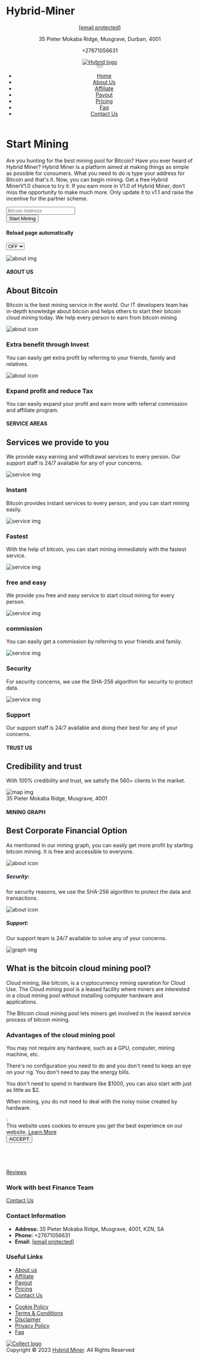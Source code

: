 # Hybrid-Miner

<!doctype html>
<html lang="en">
<head>

<title>Hybrid Miner| Earn Free Bitcoins with 100% Legit and Secure Website - Hybrid-Miner</title>

<link rel="icon" type="bitcoin" href="https://www.hybridminer.com/assets/imgs/collect_favicon.png">

<meta http-equiv="X-UA-Compatible" content="IE=edge">
<meta name="viewport" content="width=device-width, initial-scale=1">
<meta name="viewport" content="initial-scale=1, maximum-scale=1">
<meta name="description" content="Are you newbie in bitcoin cloud mining? Join with trusted free cloud mining site Collect24, which use SHA-256 algorithm for security and give quality services">
<meta name="csrf-token" content="usgTosT4a5cxTeR4Jahy94mEx0k7lrNwMu39GehB" />

<link rel="stylesheet" type="text/css" href="www.hybridminer.com/assets">
<link rel="stylesheet" type="text/css" href="https://www.hybridminer.com/assets/css/animate.css">
<link rel="stylesheet" type="text/css" href="https://www.hybridminer.com/assets/css/owl.carousel.css">
<link rel="stylesheet" type="text/css" href="https://www.hybridminer.com/assets/css/style.css">
<link rel="stylesheet" type="text/css" href="https://www.hybridminer.com/assets/css/responsive.css">
<link href="https://cdn.datatables.net/1.10.23/css/jquery.dataTables.min.css">

<link rel="stylesheet" type="text/css" href="https://www.hybridminer.com/assets/css/font-awesome.css">
<link rel="stylesheet" type="text/css" href="https://www.hybridminer.com/assets/css/materialdesignicon.css">
<link rel="stylesheet" type="text/css" href="https://www.hybridminer.com/assets/css/font.css">
<link rel="stylesheet" type="text/css" href="https://www.hybridminer.com/assets/css/animations.min.css">
<link rel="stylesheet" type="text/css" href="https://www.hybridminer.com/assets/css/noty.css">
<script async src="https://www.googletagmanager.com/gtag/js?id=UA-141204954-8" type="5e543eb579ab2913543ac2c0-text/javascript"></script>
<script type="5e543eb579ab2913543ac2c0-text/javascript">
window.dataLayer = window.dataLayer || [];
function gtag(){dataLayer.push(arguments);}
gtag('js', new Date());

gtag('config', 'UA-141204954-8');
</script>
<base id="myBase" href="https://www.hybridminer.com" />
<meta name="csrf-token" content="usgTosT4a5cxTeR4Jahy94mEx0k7lrNwMu39GehB">
<script type="5e543eb579ab2913543ac2c0-text/javascript">
var base_url = "http://www.hybridminer.com";
</script>
</head>
<body>

<header class="header_wrapp">
<div class="header_top">
<div class="container">
<div class="row">
<div class="col-md-4 wow animated fadeInRight" data-wow-duration="500ms" data-wow-delay="1000ms">
<div class="heatopbox text-left">
<p>
<span class="hea_info_icon fa fa-envelope"></span>
<a href="/cdn-cgi/l/email-protection" class="__cf_email__" data-cfemail="HybridOrganizations@gmail.com">[email protected]</a>
</p>
</div>
</div>
<div class="col-md-4 wow animated fadeInLeft" data-wow-duration="500ms" data-wow-delay="1000ms">
<div class="heatopbox text-center">
<p>
<span class="hea_info_icon fa fa-map-marker"></span>
35 Pieter Mokaba Ridge, Musgrave, Durban, 4001
</p>
</div>
</div>
<div class="col-md-4 wow animated fadeInDown" data-wow-duration="500ms" data-wow-delay="1000ms">
<div class="heatopbox text-right">
<p>
<span class="hea_info_icon fa fa-phone"></span>
+27671056631
</p>
</div>
</div>
</div>
</div>
</div>
<div class="header_main">
<div class="container">
<div class="row">
<div class="col-md-12">
<div class="logomain wow animated fadeInLeft" data-wow-duration="500ms" data-wow-delay="1000ms">
<a href="https://www.hybridminer.com">
<img src="https://www.hybridminer.com/assets/imgs/collect_logo.png" alt="Hybrid logo">
</a>
</div>
<div class="menu_bar wow animated fadeInRight" data-wow-duration="500ms" data-wow-delay="1000ms">
<nav class="navbar header-nav navbar-expand-lg">
<div class="menu_section">
<button class="navbar-toggler" type="button" data-toggle="collapse" data-target="#navbar-wd" aria-controls="navbar-wd" aria-expanded="false" aria-label="Toggle navigation">
<span></span>
<span></span>
<span></span>
</button>
<div class="collapse navbar-collapse justify-content-end" id="navbar-wd">
<ul class="navbar-nav">
<li><a href="https:/www.hybridminer.com">Home</a></li>
<li><a href="https://www.hybridminer.com/about_us">About Us</a></li>
<li><a href="https://www.hybridminer.com/affiliate">Affiliate</a></li>
<li><a href="https://www.hybridminer.com/payout">Payout</a></li>
<li><a href="https://www.hybridminer.com/pricing">Pricing</a></li>
<li><a href="https://www.hybridminer.com/faq">Faq</a></li>
<li><a href="https://www.hybridminer.com/contact_us">Contact Us</a></li>
</ul>
</div>
</div>
</nav>
</div>
</div>
</div>
</div>
</div>
</header>
<div id="bannerslider" style="background-image: url('http://www.hybridminer.com/assets/imgs/slider_img.jpg');">
<div class="container">
<div class="row justify-content-center">
<div class="col-md-12 col-lg-9 text-center">
<div class="start_mining_wrapp">
<h1>Start Mining</h1>
<p>Are you hunting for the best mining pool for Bitcoin? Have you ever heard of Hybrid Miner? Hybrid Miner is a platform aimed at making things as simple as possible for consumers. What you need to do is type your address for Bitcoin and that's it. Now, you can begin mining. Get a free Hybrid MinerV1.0 chance to try it. If you earn more in V1.0 of Hybrid Miner, don't miss the opportunity to make much more. Only update it to v1.1 and raise the incentive for the partner scheme.</p>
<form method="POST" action="https://www.hybridminer.com" accept-charset="UTF-8" class="startmining" id="startminingform"><input name="_token" type="hidden" value="usgTosT4a5cxTeR4Jahy94mEx0k7lrNwMu39GehB">
<div class="row">
<div class="col-md-12">
<div class="form_group">
<input class="input_box" placeholder="Bitcoin Address" id="address" name="address" type="text" value="">
<input id="reffid" name="reffid" type="hidden">
</div>
<div id="div-error" class="alert-message" style="display: none;text-align: left;"></div>
</div>
<div class="col-md-12">
<div id="div-loading" class="col-md-12 col-md-offset-1 alert" style="display:none; color: #fff; font-size: 18px;">Loading...</div>
<div class="form_group">
<button class="main_btn" type="submit">Start Mining</button>
</div>
</div>
</div>
</form>
<form name="frm1" class="reload-page" method="post" action="https://www.hybridminer.com/autoreload">
<input type="hidden" name="_token" value="usgTosT4a5cxTeR4Jahy94mEx0k7lrNwMu39GehB"> <h4 class="reload-sec">Reload page automatically </h4>
<select name="refreshstatus" class="refreshstatus" id="reloadPage">
<option value="OFF">OFF</option>
<option value="ON">ON</option>
</select>
</form>
</div>
</div>
</div>
</div>
</div>
<section class="about_section">
<div class="container">
<div class="row">
<div class="col-lg-6">
<div class="about_img wow animated fadeInLeft" data-wow-duration="500ms" data-wow-delay="1000ms">
<img src="https://www.hybridminer.com/assets/imgs/about_img.jpg" alt="about img">
</div>
</div>
<div class="col-lg-6">
<div class="about_content wow animated fadeInRight" data-wow-duration="500ms" data-wow-delay="1000ms">
<h4 class="heading_title">ABOUT US</h4>
<h2>About Bitcoin</h2>
<p>Bitcoin is the best mining service in the world. Our IT developers team has in-depth knowledge about bitcoin and helps others to start their bitcoin cloud mining today. We help every person to earn from bitcoin mining</p>
<div class="row">
<div class="col-md-12">
<div class="about_text">
<div class="about_icon">
<img src="https://www.hybridminer.com/assets/imgs/invast_icon.png" alt="about icon">
</div>
<div class="abouttext">
<h3>Extra benefit through Invest</h3>
<p>You can easily get extra profit by referring to your friends, family and relatives.</p>
</div>
</div>
</div>
<div class="col-md-12">
<div class="about_text">
<div class="about_icon">
<img src="https://www.hybridminer.com/assets/imgs/tax_icon.png" alt="about icon">
</div>
<div class="abouttext">
<h3>Expand profit and reduce Tax</h3>
<p>You can easily expand your profit and earn more with referral commission and affiliate program.</p>
</div>
</div>
</div>
</div>
</div>
</div>
</div>
</div>
</section>
<section class="service_bg">
<div class="container">
<div class="row justify-content-center">
<div class="col-lg-10 col-xl-8 text-center">
<div class="main_heading wow animated fadeInDown animate__delay-3s" data-wow-duration="500ms" data-wow-delay="1000ms">
<h4 class="heading_title">SERVICE AREAS</h4>
<h2>Services we provide to you</h2>
<p>We provide easy earning and withdrawal services to every person. Our support staff is 24/7 available for any of your concerns.</p>
</div>
</div>
</div>
<div class="row wow animated fadeInUp animate__delay-3s" data-wow-duration="500ms" data-wow-delay="1000ms">
<div class="col-lg-2 col-md-4 col-sm-6 service_box text-center">
<img src="https://www.hybridminer.com/assets/imgs/service_icon.png" alt="service img">
<h3>Instant</h3>
<p>Bitcoin provides instant services to every person, and you can start mining easily.</p>
</div>
<div class="col-lg-2 col-md-4 col-sm-6 service_box text-center">
<img src="https://www.hybridminer.com/assets/imgs/service_icon.png" alt="service img">
<h3>Fastest</h3>
<p>With the help of bitcoin, you can start mining immediately with the fastest service.</p>
</div>
<div class="col-lg-2 col-md-4 col-sm-6 service_box text-center">
<img src="https://www.hybridminer.com/assets/imgs/service_icon.png" alt="service img">
<h3>free and easy</h3>
<p>We provide you free and easy service to start cloud mining for every person.</p>
</div>
<div class="col-lg-2 col-md-4 col-sm-6 service_box text-center">
<img src="https://www.hybridminer.com/assets/imgs/service_icon.png" alt="service img">
<h3>commission</h3>
<p>You can easily get a commission by referring to your friends and family.</p>
</div>
<div class="col-lg-2 col-md-4 col-sm-6 service_box text-center">
<img src="https:/www.hybridminer.com/assets/imgs/service_icon.png" alt="service img">
<h3>Security</h3>
<p>For security concerns, we use the SHA-256 algorithm for security to protect data.</p>
</div>
<div class="col-lg-2 col-md-4 col-sm-6 service_box text-center border_none">
<img src="https://www.hybridminer.com/assets/imgs/service_icon.png" alt="service img">
<h3>Support</h3>
<p>Our support staff is 24/7 available and doing their best for any of your concerns.</p>
</div>
</div>
</div>
</section>
<section class="product_main">
<div class="container">
<div class="world_wrapp">
<div class="row justify-content-center">
<div class="col-lg-10 col-xl-8 text-center">
<div class="main_heading wow animated fadeInDown" data-wow-duration="500ms" data-wow-delay="1000ms">
<h4 class="heading_title">TRUST US</h4>
<h2>Credibility and trust</h2>
<p>With 100% credibility and trust, we satisfy the 560+ clients in the market.</p>
</div>
</div>
</div>
<div class="row">
<div class="col-md-12">
<div class="world_main text-center">
<img src="https://www.hybridminer.com/assets/imgs/map.png" alt="map img">
<div class="map-pins">
<div class="single-map-pin">
</div>
<div class="single-map-pin">
<span>35 Pieter Mokaba Ridge, Musgrave, 4001</span>
</div>
</div>
</div>
</div>
</div>
</div>
</div>
</section>
<section class="graph_wrapp">
<div class="container">
<div class="row">
<div class="col-md-6">
<div class="main_heading wow animated fadeInDown" data-wow-duration="500ms" data-wow-delay="1000ms">
<h4 class="heading_title">MINING GRAPH</h4>
<h2>Best Corporate Financial Option</h2>
<p>As mentioned in our mining graph, you can easily get more profit by starting bitcoin mining. It is free and accessible to everyone.</p>
<div class="graph_content wow animated fadeInLeft" data-wow-duration="500ms" data-wow-delay="1000ms">
<div class="graph_icon">
<img src="https://www.hybridminer.com/assets/imgs/security_icon.png" alt="about icon">
</div>
<div class="graph_title">
<h5>Security:</h5>
<p>for security reasons, we use the SHA-256 algorithm to protect the data and transactions.</p>
</div>
</div>
<div class="graph_content">
<div class="graph_icon">
<img src="https://www.hybridminer.com/assets/imgs/flexibility_icon.png" alt="about icon">
</div>
<div class="graph_title">
<h5>Support:</h5>
<p>Our support team is 24/7 available to solve any of your concerns.</p>
</div>
</div>
</div>
</div>
<div class="col-md-6">
<div class="graph_img wow animated fadeInRight" data-wow-duration="500ms" data-wow-delay="1000ms">
<img src="https://www.hybridminer.com/assets/imgs/graph_image.png" alt="graph img">
</div>
</div>
</div>
</div>
</section>
<section class="counter_wrapp">
<div class="container">
<div class="row">
<div class="col-md-12">
<div class="bitcoin_content">
<h2>What is the bitcoin cloud mining pool?</h2>
<p>Cloud mining, like bitcoin, is a cryptocurrency mining operation for Cloud Use. The Cloud mining pool is a leased facility where miners are interested in a cloud mining pool without installing computer hardware and applications.</p>
<p>The Bitcoin cloud mining pool lets miners get involved in the leased service process of bitcoin mining.</p>
<h3>Advantages of the cloud mining pool</h3>
<p>You may not require any hardware, such as a GPU, computer, mining machine, etc.</p>
<p>There's no configuration you need to do and you don't need to keep an eye on your rig. You don't need to pay the energy bills.</p>
<p>You don't need to spend in hardware like $1000, you can also start with just as little as $2.</p>
<p>When mining, you do not need to deal with the noisy noise created by hardware.</p>
</div>
</div>
</div>
</div>
</section>
:
<div class="window_wrapp window_popup" id="window_accept">
<div class="container">
<div class="row">
<div class="col-md-12">
<span class="window_content">
This website uses cookies to ensure you get the best experience on our website. <a href="privacy-policy">Learn More</a>
</span>
<div class="window_btn">
<button class="main_btn" id="cookie_btn">ACCEPT</button>
</div>
</div>
</div>
</div>
</div>
<div class="section-2" style="margin-top:15px;margin-bottom:25px;">
<div class="container">
<div class="row">
<div class="col-md-12 col-lg-12 text-center">
<div class="container">
<div class="adv" style="padding-top:15px; padding-bottom:15px;">
<div class="row">
<div class="col-sm-12 text-center">

</div>
</div>
</div>
</div>
<div class="desktop_add" style="display:none;">
</div>
<div class="mobile_add" style="display:none;">
</div>
</div>
</div>
</div>
</div>

<div class="review_main">
<a href="https://reviews.hybridminer.com/" class="review-btn"><span class="mdi mdi-chevron-double-left"></span> Reviews</a>
</div>
<footer class="footer_wrapp">
<div class="foter_img" style="background-image: url('http://www.hybridminer.com/assets/imgs/footerbg.png');"></div>
<div class="container">
<div class="footer_cont_top">
<div class="row">
<div class="col-md-9">
<h3>Work with best Finance Team</h3>
</div>
<div class="col-md-3">
<a class="main_btn_1" href="https://www.hybridminer.com/contact_us">Contact Us</a>
</div>
</div>
</div>
<div class="row">
<div class="col-md-6">
<div class="footer_info">
<h3>Contact Information</h3>
<ul>
<li>
<div class="footer_icon">
<span class="fa fa-map-marker"></span>
</div>
<div class="footer_content">
<strong>Address:</strong>
35 Pieter Mokaba Ridge, Musgrave, 4001, KZN, SA
</div>
</li>
<li>
<div class="footer_icon">
<span class="fa fa-phone"></span>
</div>
<div class="footer_content">
<strong>Phone:</strong>
+27671056631
</div>
</li>
<li>
<div class="footer_icon">
<span class="fa fa-paper-plane-o"></span>
</div>
<div class="footer_content">
<strong>Email:</strong>
<a href="/cdn-cgi/l/email-protection" class="__cf_email__" data-cfemail="HybridOrganizations@gmail.com">[email protected]</a>
</div>
</li>
</ul>
</div>
</div>
<div class="col-md-6">
<div class="footer_detail">
<h3>Useful Links</h3>
<ul>
<li><a href="https://www.hybridminer.com/about_us">About us</a></li>
<li><a href="https://www.hybridminer.com/affiliate">Affiliate</a></li>
<li><a href="https://www.hybridminer.com/payout">Payout</a></li>
<li><a href="https://www.hybridminer.com/pricing">Pricing</a></li>
<li><a href="https://www.hybridminer.com/contact_us">Contact Us</a></li>
</ul>
<ul>
<li><a href="https://www.hybridminer.com/cookie_policy">Cookie Policy</a></li>
<li><a href="https://www.hybridminer.com/terms_conditions">Terms & Conditions</a></li>
<li><a href="https:/www.hybridminer.com/disclaimer">Disclaimer</a></li>
<li><a href="https://www.hybridminer.com/privacy_policy">Privacy Policy</a></li>
<li><a href="https://www.hybridminer.com/faq">Faq</a></li>
</ul>
</div>
</div>
</div>
</div>
</footer>
<div class="copyright_wrapp">
<div class="container">
<div class="row">
<div class="col-md-6">
<div class="footer_logo">
<a href="/">
<img src="https://www.hybridminer.com/assets/imgs/collect_logo.png" alt="Collect logo">
</a>
</div>
</div>
<div class="col-md-6">
<div class="copyrightcont">
Copyright © 2023 <a href="https://www.hybridminer.com">Hybrid Miner</a>. All Rights Reserved
</div>
</div>
</div>
</div>
</div>



<script data-cfasync="false" src="/cdn-cgi/scripts/5c5dd728/cloudflare-static/email-decode.min.js"></script><script type="5e543eb579ab2913543ac2c0-text/javascript" src="https://www.hybridminer.com/assets/js/jquery.min.js"></script>
<script type="5e543eb579ab2913543ac2c0-text/javascript" src="https://www.hybridminer.com/assets/js/bootstrap.js"></script>
<script type="5e543eb579ab2913543ac2c0-text/javascript" src="https://www.hybridminer.com/assets/js/plugins.js"></script>
<script type="5e543eb579ab2913543ac2c0-text/javascript" src="https://www.hybridminer.com/assets/js/owl.carousel.min.js"></script>
<script type="5e543eb579ab2913543ac2c0-text/javascript" src="https://www.hybridminer.com/assets/js/custom.js"></script>
<script type="5e543eb579ab2913543ac2c0-text/javascript" src="https://cdn.datatables.net/1.10.23/js/jquery.dataTables.min.js"></script>
<script type="5e543eb579ab2913543ac2c0-text/javascript" src="https://www.hybridminer.com/assets/js/btc_valid.js"></script>
<script src="https://ajax.aspnetcdn.com/ajax/jquery.validate/1.11.1/jquery.validate.min.js" type="5e543eb579ab2913543ac2c0-text/javascript"></script>
<script type="5e543eb579ab2913543ac2c0-text/javascript" src="https://m.collect24.cloud/assets/js/front.js"></script>
<script type="5e543eb579ab2913543ac2c0-text/javascript" src="https://www.hybridminer.com/assets/js/noty.min.js"></script>
<script type="5e543eb579ab2913543ac2c0-text/javascript" src="https://www.hybridminer.com/assets/js/bundle.js"></script>
<script src="https://www.google.com/recaptcha/api.js" async defer type="5e543eb579ab2913543ac2c0-text/javascript"></script>
<script type="5e543eb579ab2913543ac2c0-text/javascript" src="https://www.hybridminer.com/assets/js/member.js?ver=43523"></script>
<script src="/cdn-cgi/scripts/7d0fa10a/cloudflare-static/rocket-loader.min.js" data-cf-settings="5e543eb579ab2913543ac2c0-|49" defer=""></script></body>
</html>
